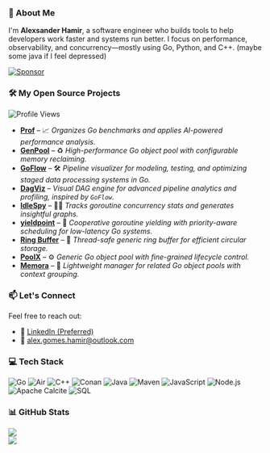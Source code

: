 ### 👋 About Me

I'm **Alexsander Hamir**, a software engineer who builds tools to help developers work faster and systems run better. I focus on performance, observability, and concurrency—mostly using Go, Python, and C++. (maybe some java if I feel depressed)

[![Sponsor](https://img.shields.io/badge/Sponsor-💖-ff69b4?style=for-the-badge)](https://github.com/sponsors/AlexsanderHamir)

### 🛠️ My Open Source Projects

![Profile Views](https://komarev.com/ghpvc/?username=AlexsanderHamir\&color=blue)

* **[Prof](https://github.com/AlexsanderHamir/prof)** – 📈 *Organizes Go benchmarks and applies AI-powered performance analysis.*
* **[GenPool](https://github.com/AlexsanderHamir/GenPool)** – ♻️ *High-performance Go object pool with configurable memory reclaiming.*
* **[GoFlow](https://github.com/AlexsanderHamir/GofLOW)** – 🛠️ *Pipeline visualizer for modeling, testing, and optimizing staged data processing systems in Go.*
* **[DagViz](https://github.com/AlexsanderHamir/DagWiz)** – *Visual DAG engine for advanced pipeline analytics and profiling, inspired by `GoFlow`.*
* **[IdleSpy](https://github.com/AlexsanderHamir/IdleSpy)** – 🕵️‍♂️ *Tracks goroutine concurrency stats and generates insightful graphs.*
* **[yieldpoint](https://github.com/AlexsanderHamir/yieldpoint)** – 🚦 *Cooperative goroutine yielding with priority-aware scheduling for low-latency Go systems.*
* **[Ring Buffer](https://github.com/AlexsanderHamir/ring_buffer)** – 🔄 *Thread-safe generic ring buffer for efficient circular storage.*
* **[PoolX](https://github.com/AlexsanderHamir/PoolX)** – ⚙️ *Generic Go object pool with fine-grained lifecycle control.*
* **[Memora](https://github.com/AlexsanderHamir/Memora)** – 🧬 *Lightweight manager for related Go object pools with context grouping.*

### 📫 Let's Connect

Feel free to reach out:

* 💼 [LinkedIn (Preferred)](https://www.linkedin.com/in/alexsander-baptista/)
* 📧 [alex.gomes.hamir@outlook.com](mailto:alex.gomes.hamir@outlook.com)

### 💻 Tech Stack

![Go](https://img.shields.io/badge/go-%2300ADD8.svg?style=for-the-badge\&logo=go\&logoColor=white)
![Air](https://img.shields.io/badge/Air%20\(Golang%20Hot%20Reload\)-00ADD8?style=for-the-badge\&logo=go\&logoColor=white)
![C++](https://img.shields.io/badge/c++-%2300599C.svg?style=for-the-badge\&logo=c%2B%2B\&logoColor=white)
![Conan](https://img.shields.io/badge/conan-35495E?style=for-the-badge\&logo=circle\&logoColor=white)
![Java](https://img.shields.io/badge/java-%23ED8B00.svg?style=for-the-badge\&logo=openjdk\&logoColor=white)
![Maven](https://img.shields.io/badge/maven-C71A36?style=for-the-badge\&logo=apachemaven\&logoColor=white)
![JavaScript](https://img.shields.io/badge/javascript-%23323330.svg?style=for-the-badge\&logo=javascript\&logoColor=%23F7DF1E)
![Node.js](https://img.shields.io/badge/node.js-339933?style=for-the-badge\&logo=nodedotjs\&logoColor=white)
![Apache Calcite](https://img.shields.io/badge/Apache%20Calcite-20232A?style=for-the-badge\&logo=apache\&logoColor=white)
![SQL](https://img.shields.io/badge/SQL-4479A1?style=for-the-badge\&logo=postgresql\&logoColor=white)


### 📊 GitHub Stats

![](https://github-readme-stats.vercel.app/api?username=AlexsanderHamir\&theme=radical\&hide_border=false\&include_all_commits=true\&count_private=true)<br/>
![](https://github-profile-trophy.vercel.app/?username=AlexsanderHamir\&theme=radical\&no-frame=false\&no-bg=true\&margin-w=4)
